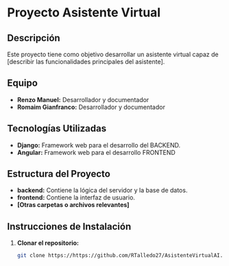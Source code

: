 # Proyecto Asistente Virtual

## Descripción
Este proyecto tiene como objetivo desarrollar un asistente virtual capaz de [describir las funcionalidades principales del asistente]. 

## Equipo
* **Renzo Manuel:** Desarrollador y documentador
* **Romaim Gianfranco:** Desarrollador y documentador

## Tecnologías Utilizadas
* **Django:** Framework web para el desarrollo del BACKEND.
* **Angular:** Framework web para el desarrollo FRONTEND

## Estructura del Proyecto
* **backend:** Contiene la lógica del servidor y la base de datos.
* **frontend:** Contiene la interfaz de usuario.
* **[Otras carpetas o archivos relevantes]**

## Instrucciones de Instalación
1. **Clonar el repositorio:**
   ```bash
   git clone https://https://github.com/RTalledo27/AsistenteVirtualAI.git